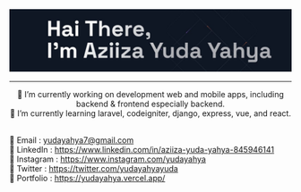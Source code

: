 <img src="https://raw.githubusercontent.com/yudayahya/yudayahya/main/public/images/bg-banner.jpeg"/>
<hr>
<p align="center">
🔭 I’m currently working on development web and mobile apps, including backend & frontend especially backend. <br>
🌱 I’m currently learning laravel, codeigniter, django, express, vue, and react. <br><br>

📧 Email : yudayahya7@gmail.com <br>
🔗 LinkedIn : https://www.linkedin.com/in/aziiza-yuda-yahya-845946141 <br>
🔗 Instagram : https://www.instagram.com/yudayahya <br>
🔗 Twitter : https://twitter.com/yudayahyayuda <br>
🔗 Portfolio : https://yudayahya.vercel.app/ <br>
</p>
